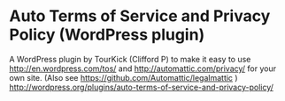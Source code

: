 Auto Terms of Service and Privacy Policy (WordPress plugin)
========================================

A WordPress plugin by TourKick (Clifford P) to make it easy to use http://en.wordpress.com/tos/ and http://automattic.com/privacy/ for your own site. (Also see https://github.com/Automattic/legalmattic )
http://wordpress.org/plugins/auto-terms-of-service-and-privacy-policy/
